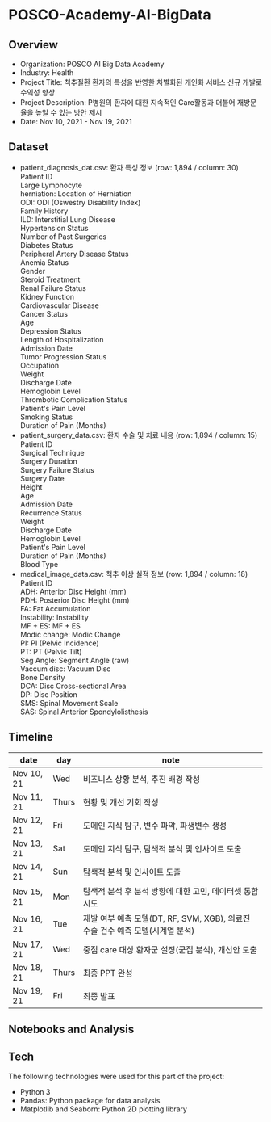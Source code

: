 # POSCO-Academy-AI-BigData
## Overview
- Organization: POSCO AI Big Data Academy
- Industry: Health
- Project Title: 척추질환 환자의 특성을 반영한 차별화된 개인화 서비스 신규 개발로 수익성 향상
- Project Description: P병원의 환자에 대한 지속적인 Care활동과 더불어 재방문율을 높일 수 있는 방안 제시
- Date: Nov 10, 2021 - Nov 19, 2021

## Dataset
- patient_diagnosis_dat.csv: 환자 특성 정보 (row: 1,894 / column: 30)  
Patient ID  
Large Lymphocyte  
herniation: Location of Herniation  
ODI: ODI (Oswestry Disability Index)  
Family History  
ILD: Interstitial Lung Disease  
Hypertension Status  
Number of Past Surgeries  
Diabetes Status  
Peripheral Artery Disease Status  
Anemia Status  
Gender  
Steroid Treatment  
Renal Failure Status  
Kidney Function  
Cardiovascular Disease  
Cancer Status  
Age  
Depression Status  
Length of Hospitalization  
Admission Date  
Tumor Progression Status  
Occupation  
Weight  
Discharge Date  
Hemoglobin Level  
Thrombotic Complication Status  
Patient's Pain Level  
Smoking Status  
Duration of Pain (Months)  
- patient_surgery_data.csv: 환자 수술 및 치료 내용 (row: 1,894 / column: 15)  
Patient ID  
Surgical Technique  
Surgery Duration  
Surgery Failure Status  
Surgery Date  
Height  
Age  
Admission Date  
Recurrence Status  
Weight  
Discharge Date  
Hemoglobin Level  
Patient's Pain Level  
Duration of Pain (Months)  
Blood Type  
- medical_image_data.csv: 척추 이상 실적 정보 (row: 1,894 / column: 18)  
Patient ID  
ADH: Anterior Disc Height (mm)  
PDH: Posterior Disc Height (mm)  
FA: Fat Accumulation  
Instability: Instability  
MF + ES: MF + ES  
Modic change: Modic Change  
PI: PI (Pelvic Incidence)  
PT: PT (Pelvic Tilt)  
Seg Angle: Segment Angle (raw)  
Vaccum disc: Vacuum Disc  
Bone Density  
DCA: Disc Cross-sectional Area  
DP: Disc Position  
SMS: Spinal Movement Scale  
SAS: Spinal Anterior Spondylolisthesis  


## Timeline

date | day | note
----- | ----- | -----
Nov 10, 21 | Wed | 비즈니스 상황 분석, 추진 배경 작성
Nov 11, 21 | Thurs | 현황 및 개선 기회 작성
Nov 12, 21 | Fri | 도메인 지식 탐구, 변수 파악, 파생변수 생성
Nov 13, 21 | Sat | 도메인 지식 탐구, 탐색적 분석 및 인사이트 도출
Nov 14, 21 | Sun | 탐색적 분석 및 인사이트 도출
Nov 15, 21 | Mon | 탐색적 분석 후 분석 방향에 대한 고민, 데이터셋 통합 시도
Nov 16, 21 | Tue | 재발 여부 예측 모델(DT, RF, SVM, XGB), 의료진 수술 건수 예측 모델(시계열 분석)
Nov 17, 21 | Wed | 중점 care 대상 환자군 설정(군집 분석), 개선안 도출
Nov 18, 21 | Thurs | 최종 PPT 완성
Nov 19, 21 | Fri | 최종 발표

## Notebooks and Analysis


## Tech
The following technologies were used for this part of the project:
- Python 3
- Pandas: Python package for data analysis
- Matplotlib and Seaborn: Python 2D plotting library
